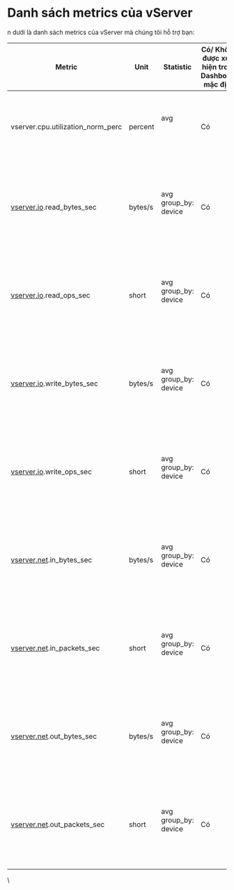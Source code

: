 # Danh sách metrics của vServer

n dưới là danh sách metrics của vServer mà chúng tôi hỗ trợ bạn:

<table data-full-width="false"><thead><tr><th width="162">Metric</th><th width="109">Unit</th><th width="164">Statistic</th><th width="133">Có/ Không được xuất hiện trong Dashboard mặc định</th><th>Dimensions</th></tr></thead><tbody><tr><td>vserver.cpu.utilization_norm_perc</td><td>percent</td><td>avg<br><br><br></td><td>Có</td><td><p>resource_id</p><p>hostname</p><p>product</p><p>zone</p></td></tr><tr><td><a href="http://vserver.io">vserver.io</a>.read_bytes_sec</td><td>bytes/s</td><td>avg<br>group_by: device<br><br></td><td>Có</td><td><p>resource_id</p><p>hostname</p><p>product</p><p>zone</p><p>device</p></td></tr><tr><td><a href="http://vserver.io">vserver.io</a>.read_ops_sec</td><td>short</td><td>avg<br>group_by: device<br><br></td><td>Có</td><td><p>resource_id</p><p>hostname</p><p>product</p><p>zone</p><p>device</p></td></tr><tr><td><a href="http://vserver.io">vserver.io</a>.write_bytes_sec</td><td>bytes/s</td><td>avg<br>group_by: device<br><br></td><td>Có</td><td><p>resource_id</p><p>hostname</p><p>product</p><p>zone</p><p>device</p></td></tr><tr><td><a href="http://vserver.io">vserver.io</a>.write_ops_sec</td><td>short</td><td>avg<br>group_by: device<br><br></td><td>Có</td><td><p>resource_id</p><p>hostname</p><p>product</p><p>zone</p><p>device</p></td></tr><tr><td><a href="http://vserver.net">vserver.net</a>.in_bytes_sec</td><td>bytes/s</td><td>avg<br>group_by: device<br><br></td><td>Có</td><td><p>resource_id</p><p>hostname</p><p>product</p><p>zone</p><p>device</p></td></tr><tr><td><a href="http://vserver.net">vserver.net</a>.in_packets_sec</td><td>short</td><td>avg<br>group_by: device<br><br></td><td>Có</td><td><p>resource_id</p><p>hostname</p><p>product</p><p>zone</p><p>device</p></td></tr><tr><td><a href="http://vserver.net">vserver.net</a>.out_bytes_sec</td><td>bytes/s</td><td>avg<br>group_by: device<br><br></td><td>Có</td><td><p>resource_id</p><p>hostname</p><p>product</p><p>zone</p><p>device</p></td></tr><tr><td><a href="http://vserver.net">vserver.net</a>.out_packets_sec</td><td>short</td><td>avg<br>group_by: device<br><br></td><td>Có</td><td><p>resource_id</p><p>hostname</p><p>product</p><p>zone</p><p>device</p></td></tr></tbody></table>

\
